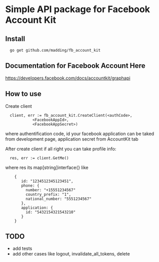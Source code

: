 # Simple API package for Facebook Account Kit
## Install 
```
  go get github.com/madding/fb_account_kit
```

## Documentation for Facebook Account Here
  https://developers.facebook.com/docs/accountkit/graphapi
  
## How to use
Create client
```
  client, err := fb_account_kit.CreateClient(<authCode>,
			<FacebookAppId>,
			<FacebookAppSecret>)
```
where <authCode> authentification code, <FacebookAppId> id your facebook application can be taked from development page,
<FacebookAppSecret> application secret from AccountKit tab

After create client if all right you can take profile info:
```
  res, err := client.GetMe()
```
where res its map[string]interface{} like
```
    {  
       id: "1234512345123451",
       phone: {
         number: "+15551234567"
         country_prefix: "1",
         national_number: "5551234567"
       },
       application: {
         id: "5432154321543210"
       }
    }
```

## TODO
- add tests
- add other cases like logout, invalidate_all_tokens, delete
